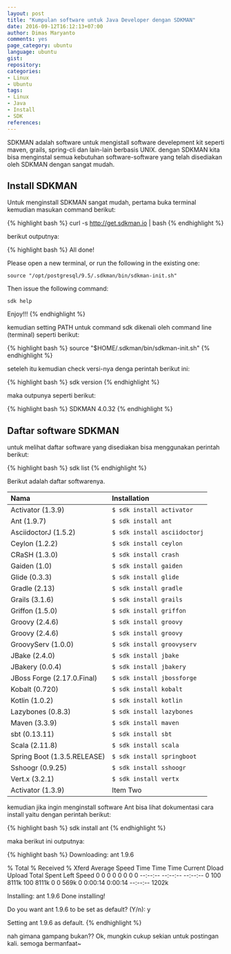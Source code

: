 ```yaml
---
layout: post
title: "Kumpulan software untuk Java Developer dengan SDKMAN"
date: 2016-09-12T16:12:13+07:00
author: Dimas Maryanto
comments: yes
page_category: ubuntu
language: ubuntu
gist:
repository:
categories:
- Linux
- Ubuntu
tags:
- Linux
- Java
- Install
- SDK
references:
---
```


SDKMAN adalah software untuk mengistall software develepment kit seperti maven, grails, spring-cli dan lain-lain berbasis UNIX. dengan SDKMAN kita bisa menginstal semua kebutuhan software-software yang telah disediakan oleh SDKMAN dengan sangat mudah.

<!--more-->

## Install SDKMAN

Untuk menginstall SDKMAN sangat mudah, pertama buka terminal kemudian masukan command berikut:


{% highlight bash %}
curl -s http://get.sdkman.io | bash
{% endhighlight %}

berikut outputnya:

{% highlight bash %}
All done!

Please open a new terminal, or run the following in the existing one:

    source "/opt/postgresql/9.5/.sdkman/bin/sdkman-init.sh"

Then issue the following command:

    sdk help

Enjoy!!!
{% endhighlight %}

kemudian setting PATH untuk command sdk dikenali oleh command line (terminal) seperti berikut:


{% highlight bash %}
source "$HOME/.sdkman/bin/sdkman-init.sh"
{% endhighlight %}

seteleh itu kemudian check versi-nya denga perintah berikut ini:

{% highlight bash %}
sdk version
{% endhighlight %}

maka outpunya seperti berikut:

{% highlight bash %}
SDKMAN 4.0.32
{% endhighlight %}

## Daftar software SDKMAN

untuk melihat daftar software yang disediakan bisa menggunakan perintah berikut:

{% highlight bash %}
sdk list
{% endhighlight %}

Berikut adalah daftar softwarenya.

| Nama                          | Installation                  |
| :-------------                | :-------------                |
| Activator (1.3.9)             | `$ sdk install activator`     |
| Ant (1.9.7)                   | `$ sdk install ant`           |
| AsciidoctorJ (1.5.2)          | `$ sdk install asciidoctorj`  |
| Ceylon (1.2.2)                | `$ sdk install ceylon`        |
| CRaSH (1.3.0)                 | `$ sdk install crash`         |
| Gaiden (1.0)                  | `$ sdk install gaiden`        |
| Glide (0.3.3)                 | `$ sdk install glide`         |
| Gradle (2.13)                 | `$ sdk install gradle`        |
| Grails (3.1.6)                | `$ sdk install grails`        |
| Griffon (1.5.0)               | `$ sdk install griffon`       |
| Groovy (2.4.6)                | `$ sdk install groovy`        |
| Groovy (2.4.6)                | `$ sdk install groovy`        |
| GroovyServ (1.0.0)            | `$ sdk install groovyserv`    |
| JBake (2.4.0)                 | `$ sdk install jbake`         |
| JBakery (0.0.4)               | `$ sdk install jbakery`       |
| JBoss Forge (2.17.0.Final)    | `$ sdk install jbossforge`    |
| Kobalt (0.720)                | `$ sdk install kobalt`        |
| Kotlin (1.0.2)                | `$ sdk install kotlin`        |
| Lazybones (0.8.3)             | `$ sdk install lazybones`     |
| Maven (3.3.9)                 | `$ sdk install maven`         |
| sbt (0.13.11)                 | `$ sdk install sbt`           |
| Scala (2.11.8)                | `$ sdk install scala`         |
| Spring Boot (1.3.5.RELEASE)   | `$ sdk install springboot`    |
| Sshoogr (0.9.25)              | `$ sdk install sshoogr`       |
| Vert.x (3.2.1)                | `$ sdk install vertx`         |
| Activator (1.3.9)   | Item Two        |

kemudian jika ingin menginstall software Ant bisa lihat dokumentasi cara install yaitu dengan perintah berikut:


{% highlight bash %}
sdk install ant
{% endhighlight %}

maka berikut ini outputnya:

{% highlight bash %}
Downloading: ant 1.9.6

  % Total    % Received % Xferd  Average Speed   Time    Time     Time  Current
                                 Dload  Upload   Total   Spent    Left  Speed
  0     0    0     0    0     0      0      0 --:--:-- --:--:-- --:--:--     0
100 8111k  100 8111k    0     0   569k      0  0:00:14  0:00:14 --:--:-- 1202k

Installing: ant 1.9.6
Done installing!

Do you want ant 1.9.6 to be set as default? (Y/n): y

Setting ant 1.9.6 as default.
{% endhighlight %}

nah gimana gampang bukan?? Ok, mungkin cukup sekian untuk postingan kali. semoga bermanfaat~
